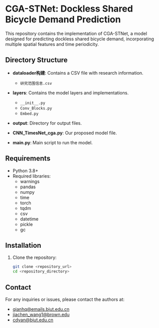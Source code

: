 # CGA-STNet: Dockless Shared Bicycle Demand Prediction

This repository contains the implementation of CGA-STNet, a model designed for predicting dockless shared bicycle demand, incorporating multiple spatial features and time periodicity.

## Directory Structure

- **dataloader构建**: Contains a CSV file with research information.
  - `研究范围信息.csv`

- **layers**: Contains the model layers and implementations.
  - `__init__.py`
  - `Conv_Blocks.py`
  - `Embed.py`

- **output**: Directory for output files.

- **CNN_TimesNet_cga.py**: Our proposed model file.

- **main.py**: Main script to run the model.

## Requirements

- Python 3.8+
- Required libraries:
  - warnings
  - pandas
  - numpy
  - time
  - torch
  - tqdm
  - csv
  - datetime
  - pickle
  - gc


## Installation

1. Clone the repository:
   ```bash
   git clone <repository_url>
   cd <repository_directory>

## Contact

For any inquiries or issues, please contact the authors at:

- qianhq@emails.bjut.edu.cn
- jiachen_wang1@brown.edu
- cdyan@bjut.edu.cn

